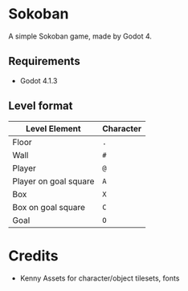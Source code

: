 # Sokoban

A simple Sokoban game, made by Godot 4.

## Requirements

* Godot 4.1.3

## Level format

| Level Element | Character |
| --- | --- |
| Floor | `.` |
| Wall  | `#` |
| Player | `@` |
| Player on goal square | `A` |
| Box | `X` |
| Box on goal square | `C` |
| Goal | `O` |

# Credits

* Kenny Assets for character/object tilesets, fonts
